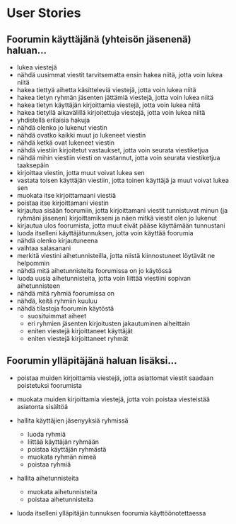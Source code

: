 # User Stories

## Foorumin käyttäjänä (yhteisön jäsenenä) haluan...

- lukea viestejä
- nähdä uusimmat viestit tarvitsematta ensin hakea niitä, jotta voin lukea niitä
- hakea tiettyä aihetta käsitteleviä viestejä, jotta voin lukea niitä
- hakea tietyn ryhmän jäsenten jättämiä viestejä, jotta voin lukea niitä
- hakea tietyn käyttäjän kirjoittamia viestejä, jotta voin lukea niitä
- hakea tietyllä aikavälillä kirjoitettuja viestejä, jotta voin lukea niitä
- yhdistellä erilaisia hakuja
- nähdä olenko jo lukenut viestin
- nähdä ovatko kaikki muut jo lukeneet viestin
- nähdä ketkä ovat lukeneet viestin
- nähdä viestiin kirjoitetut vastaukset, jotta voin seurata viestiketjua
- nähdä mihin viestiin viesti on vastannut, jotta voin seurata viestiketjua taaksepäin
- kirjoittaa viestin, jotta muut voivat lukea sen
- vastata toisen käyttäjän viestiin, jotta toinen käyttäjä ja muut voivat lukea sen
- muokata itse kirjoittamaani viestiä
- poistaa itse kirjoittamani viestin
- kirjautua sisään foorumiin, jotta kirjoittamani viestit tunnistuvat minun (ja ryhmäni jäsenen) kirjoittamikseni ja näen mitkä viestit olen jo lukenut
- kirjautua ulos foorumista, jotta muut eivät pääse käyttämään tunnustani
- luoda itselleni käyttäjätunnuksen, jotta voin käyttää foorumia
- nähdä olenko kirjautuneena
- vaihtaa salasanani
- merkitä viestini aihetunnisteilla, jotta niistä kiinnostuneet löytävät ne helpommin
- nähdä mitä aihetunnisteita foorumissa on jo käytössä
- luoda uusia aihetunnisteita, jotta voin liittää viestiini sopivan aihetunnisteen
- nähdä mitä ryhmiä foorumissa on
- nähdä, keitä ryhmiin kuuluu
- nähdä tilastoja foorumin käytöstä
  - suosituimmat aiheet
  - eri ryhmien jäsenten kirjoitusten jakautuminen aiheittain
  - eniten viestejä kirjoittaneet käyttäjät
  - eniten viestejä kirjoittaneet ryhmät

## Foorumin ylläpitäjänä haluan lisäksi...

- poistaa muiden kirjoittamia viestejä, jotta asiattomat viestit saadaan poistetuksi foorumista
- muokata muiden kirjoittamia viestejä, jotta voin poistaa viesteistää asiatonta sisältöä
- hallita käyttäjien jäsenyyksiä ryhmissä
  - luoda ryhmiä
  - liittää käyttäjän ryhmään
  - poistaa käyttäjän ryhmästä
  - muokata ryhmän nimeä
  - poistaa ryhmiä
- hallita aihetunnisteita

  - muokata aihetunnisteita
  - poistaa aihetunnisteita

- luoda itselleni ylläpitäjän tunnuksen foorumia käyttöönotettaessa
